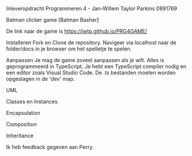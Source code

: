 Inleveropdracht Programmeren 4 - Jan-Willem Taylor Parkins 0891769  

Batman clicker game [Batman Basher]

De link naar de game is https://jwtp.github.io/PRG4GAME/


Installeren
Fork en Clone de repository. Navigeer via localhost naar de folder/docs in je browser om het spelletje te spelen.

Aanpassen
Je mag de game zoveel aanpassen als je wilt. Alles is geprogrammeerd in TypeScript. Je hebt een TypeScript compiler nodig en een editor zoals Visual Studio Code. De .ts bestanden moeten worden opgeslagen in de 'dev' map. 

UML



Classes en Instances



Encapsulation



Composition



Inheritance






Ik heb feedback gegeven aan Perry.

